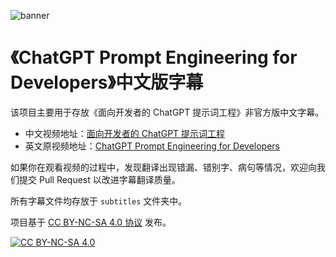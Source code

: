 ![banner](https://user-images.githubusercontent.com/42373389/235295056-fc1d7ba7-112d-45e8-a56f-b8cf68d9fa31.png)

# 《ChatGPT Prompt Engineering for Developers》中文版字幕

该项目主要用于存放《面向开发者的 ChatGPT 提示词工程》非官方版中文字幕。

- 中文视频地址：[面向开发者的 ChatGPT 提示词工程](https://www.bilibili.com/video/BV1s24y1F7eq/)
- 英文原视频地址：[ChatGPT Prompt Engineering for Developers](https://learn.deeplearning.ai/)

如果你在观看视频的过程中，发现翻译出现错漏、错别字、病句等情况，欢迎向我们提交 Pull Request 以改进字幕翻译质量。

所有字幕文件均存放于 `subtitles` 文件夹中。

项目基于 [CC BY-NC-SA 4.0 协议](https://creativecommons.org/licenses/by-nc-sa/4.0/deed.zh) 发布。

[![CC BY-NC-SA 4.0][cc-by-nc-sa-image]][cc-by-nc-sa]

[cc-by-nc-sa]: http://creativecommons.org/licenses/by-nc-sa/4.0/
[cc-by-nc-sa-image]: https://licensebuttons.net/l/by-nc-sa/4.0/88x31.png
[cc-by-nc-sa-shield]: https://img.shields.io/badge/License-CC%20BY--NC--SA%204.0-lightgrey.svg